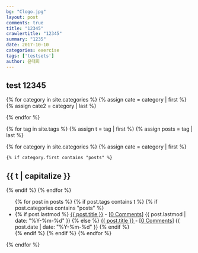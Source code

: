 ```yaml
---
bg: "Clogo.jpg"
layout: post
comments: true
title: "12345"
crawlertitle: "12345"
summary: "1235"
date: 2017-10-10
categories: exercise
tags: ['testsets']
author: 윤대희
---
```


## test 12345 ##

{% for category in site.categories %}
    {% assign cate = category | first %}
    {% assign cate2 = category | last %}

{% endfor %}


{% for tag in site.tags %}
  {% assign t = tag | first %}
  {% assign posts = tag | last %}
  
{% for category in site.categories %}
    {% assign cate = category | first %}
    
    {% if category.first contains "posts" %}

<h2 class="category-key" id="{{ t | downcase }}">{{ t | capitalize }}</h2>

{% endif %}
{% endfor %}

  <ul class="year">
  {% for post in posts %}
    {% if post.tags contains t %}
      {% if post.categories contains "posts" %}    
<li>
  {% if post.lastmod %}
    <a href="{{ post.url }}">{{ post.title }}</a> - [<a href="{{ post.url }}#disqus_thread" data-disqus-identifier="{{ post.id }}">0 Comments</a>]
    <span class="date">{{ post.lastmod | date: "%Y-%m-%d"  }}</span>
  {% else %}
    <a href="{{ post.url }}">{{ post.title }} </a> - [<a href="{{ post.url }}#disqus_thread" data-disqus-identifier="{{ post.id }}">0 Comments</a>]
    <span class="date">{{ post.date | date: "%Y-%m-%d"  }}</span>
  {% endif %}
</li>
      {% endif %}   
    {% endif %}
  {% endfor %}
  </ul>
{% endfor %}
